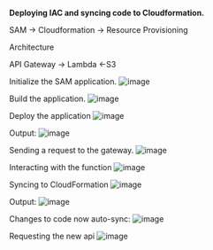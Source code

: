 **Deploying IAC and syncing code to Cloudformation.**

SAM -> Cloudformation -> Resource Provisioning

Architecture

API Gateway -> Lambda <-S3

Initialize the SAM application.
![image](https://github.com/user-attachments/assets/d9f9b444-2dfb-4198-b58b-1d26f0e12f20)

Build the application.
![image](https://github.com/user-attachments/assets/27af92a2-0ba8-4562-bd36-ea7e49800347)

Deploy the application
![image](https://github.com/user-attachments/assets/b5288283-bcd5-446e-8d58-a6be45d9c959)

Output:
![image](https://github.com/user-attachments/assets/94af85ea-eb77-4bc5-abcc-cbae0ca31337)

Sending a request to the gateway.
![image](https://github.com/user-attachments/assets/0f818ca7-d890-4b43-82a1-8fe6bb7bf2df)

Interacting with the function
![image](https://github.com/user-attachments/assets/51199aea-1c8f-4456-a31f-59560c4a6210)

Syncing to CloudFormation
![image](https://github.com/user-attachments/assets/b7397a1e-cb83-4ac3-8d73-dbd37bc316ae)

Output: 
![image](https://github.com/user-attachments/assets/6b043b1f-7db0-42cc-9363-d5311d8ce3e7)

Changes to code now auto-sync:
![image](https://github.com/user-attachments/assets/841de679-4a5c-4079-b9d9-a44a4d2bde70)

Requesting the new api
![image](https://github.com/user-attachments/assets/40abbd56-c78d-4802-a367-9dd81d81a611)

